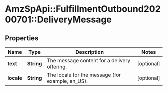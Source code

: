 # AmzSpApi::FulfillmentOutbound20200701::DeliveryMessage

## Properties
Name | Type | Description | Notes
------------ | ------------- | ------------- | -------------
**text** | **String** | The message content for a delivery offering. | [optional] 
**locale** | **String** | The locale for the message (for example, en_US). | [optional] 


